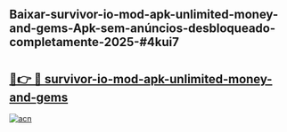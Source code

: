 ## Baixar-survivor-io-mod-apk-unlimited-money-and-gems-Apk-sem-anúncios-desbloqueado-completamente-2025-#4kui7

# <h2><a href="https://ainizakaria.my?title=survivor-io-mod-apk-unlimited-money-and-gems&ref=22M">🔗👉 🔴 survivor-io-mod-apk-unlimited-money-and-gems</a></h2>

[![acn](https://github.com/user-attachments/assets/0f9c940e-d8b0-45ae-aac7-cd30a18b3e1c)](https://ainizakaria.my?title=survivor-io-mod-apk-unlimited-money-and-gems&ref=22M)

